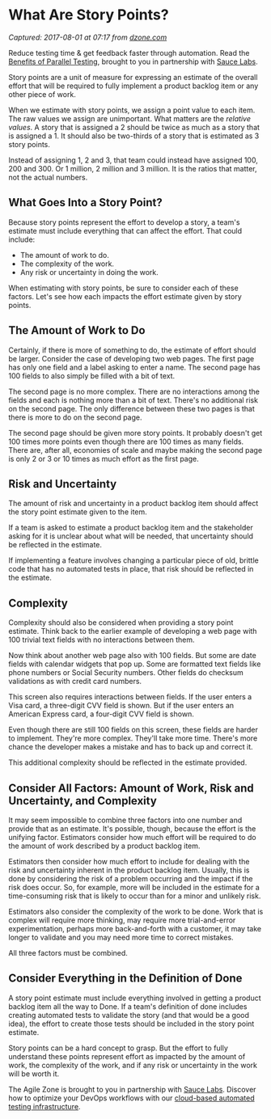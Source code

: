 # What Are Story Points?

_Captured: 2017-08-01 at 07:17 from [dzone.com](https://dzone.com/articles/what-are-story-points?edition=311403&utm_source=Daily%20Digest&utm_medium=email&utm_campaign=Daily%20Digest%202017-07-31)_

Reduce testing time & get feedback faster through automation. Read the [Benefits of Parallel Testing](https://dzone.com/go?i=124039&u=http%3A%2F%2Finfo.saucelabs.com%2Fpaper-benefits-of-parallel-testing.html%3Futm_campaign%3Dparalleltestingwp%26utm_medium%3Dtextlink%26utm_source%3Ddzone-agile), brought to you in partnership with [Sauce Labs](https://dzone.com/go?i=124039&u=http%3A%2F%2Finfo.saucelabs.com%2Fpaper-benefits-of-parallel-testing.html%3Futm_campaign%3Dparalleltestingwp%26utm_medium%3Dtextlink%26utm_source%3Ddzone-agile).

Story points are a unit of measure for expressing an estimate of the overall effort that will be required to fully implement a product backlog item or any other piece of work.

When we estimate with story points, we assign a point value to each item. The raw values we assign are unimportant. What matters are the _relative values_. A story that is assigned a 2 should be twice as much as a story that is assigned a 1. It should also be two-thirds of a story that is estimated as 3 story points.

Instead of assigning 1, 2 and 3, that team could instead have assigned 100, 200 and 300. Or 1 million, 2 million and 3 million. It is the ratios that matter, not the actual numbers.

## What Goes Into a Story Point?

Because story points represent the effort to develop a story, a team's estimate must include everything that can affect the effort. That could include:

  * The amount of work to do.
  * The complexity of the work.
  * Any risk or uncertainty in doing the work.

When estimating with story points, be sure to consider each of these factors. Let's see how each impacts the effort estimate given by story points.

## The Amount of Work to Do

Certainly, if there is more of something to do, the estimate of effort should be larger. Consider the case of developing two web pages. The first page has only one field and a label asking to enter a name. The second page has 100 fields to also simply be filled with a bit of text.

The second page is no more complex. There are no interactions among the fields and each is nothing more than a bit of text. There's no additional risk on the second page. The only difference between these two pages is that there is more to do on the second page.

The second page should be given more story points. It probably doesn't get 100 times more points even though there are 100 times as many fields. There are, after all, economies of scale and maybe making the second page is only 2 or 3 or 10 times as much effort as the first page.

## Risk and Uncertainty

The amount of risk and uncertainty in a product backlog item should affect the story point estimate given to the item.

If a team is asked to estimate a product backlog item and the stakeholder asking for it is unclear about what will be needed, that uncertainty should be reflected in the estimate.

If implementing a feature involves changing a particular piece of old, brittle code that has no automated tests in place, that risk should be reflected in the estimate.

## Complexity

Complexity should also be considered when providing a story point estimate. Think back to the earlier example of developing a web page with 100 trivial text fields with no interactions between them.

Now think about another web page also with 100 fields. But some are date fields with calendar widgets that pop up. Some are formatted text fields like phone numbers or Social Security numbers. Other fields do checksum validations as with credit card numbers.

This screen also requires interactions between fields. If the user enters a Visa card, a three-digit CVV field is shown. But if the user enters an American Express card, a four-digit CVV field is shown.

Even though there are still 100 fields on this screen, these fields are harder to implement. They're more complex. They'll take more time. There's more chance the developer makes a mistake and has to back up and correct it.

This additional complexity should be reflected in the estimate provided.

## Consider All Factors: Amount of Work, Risk and Uncertainty, and Complexity

It may seem impossible to combine three factors into one number and provide that as an estimate. It's possible, though, because the effort is the unifying factor. Estimators consider how much effort will be required to do the amount of work described by a product backlog item.

Estimators then consider how much effort to include for dealing with the risk and uncertainty inherent in the product backlog item. Usually, this is done by considering the risk of a problem occurring and the impact if the risk does occur. So, for example, more will be included in the estimate for a time-consuming risk that is likely to occur than for a minor and unlikely risk.

Estimators also consider the complexity of the work to be done. Work that is complex will require more thinking, may require more trial-and-error experimentation, perhaps more back-and-forth with a customer, it may take longer to validate and you may need more time to correct mistakes.

All three factors must be combined.

## Consider Everything in the Definition of Done

A story point estimate must include everything involved in getting a product backlog item all the way to Done. If a team's definition of done includes creating automated tests to validate the story (and that would be a good idea), the effort to create those tests should be included in the story point estimate.

Story points can be a hard concept to grasp. But the effort to fully understand these points represent effort as impacted by the amount of work, the complexity of the work, and if any risk or uncertainty in the work will be worth it.

The Agile Zone is brought to you in partnership with [Sauce Labs](https://dzone.com/go?i=121022&u=http%3A%2F%2Finfo.saucelabs.com%2FHow-to-Get-the-Most-out-of-CICD-Workflow.html%3Futm_campaign%3Ddevops%2Bwp%26utm_medium%3Dtextlink%26utm_source%3Ddzone-agile). Discover how to optimize your DevOps workflows with our [cloud-based automated testing infrastructure](https://dzone.com/go?i=121022&u=http%3A%2F%2Finfo.saucelabs.com%2FHow-to-Get-the-Most-out-of-CICD-Workflow.html%3Futm_campaign%3Ddevops%2Bwp%26utm_medium%3Dtextlink%26utm_source%3Ddzone-agile).

